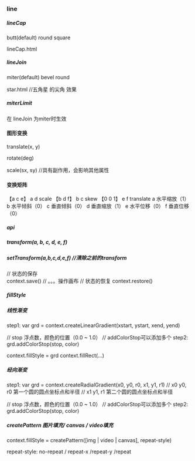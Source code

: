 
### line

##### lineCap
 butt(default)
 round
 square

 lineCap.html

##### lineJoin
 miter(default)
 bevel
 round

 star.html //五角星 的尖角 效果


##### miterLimit 
在 lineJoin 为miter时生效 

#### 图形变换

translate(x, y)

rotate(deg)

scale(sx, sy) //具有副作用，会影响其他属性

#### 变换矩阵
【a c e】  a d scale
【b d f】  b c skew
【0 0 1】  e f translate
 a 水平缩放（1）
 b 水平倾斜（0）
 c 垂直倾斜（0）
 d 垂直缩放（1）
 e 水平位移（0）
 f 垂直位移（0）
 ##### api
 ##### transform(a, b, c, d, e, f)
 ##### setTransform(a,b,c,d,e,f) //清除之前的transform

// 状态的保存    
context.save()
// 。。。操作画布
// 状态的恢复
context.restore()

##### fillStyle

##### 线性渐变
step1: var grd = context.createLinearGradient(xstart, ystart, xend, yend)

// stop 浮点数，颜色的位置（0.0 ~ 1.0）
// addColorStop可以添加多个
step2: grd.addColorStop(stop, color)

context.fillStyle = grd
context.fillRect(...)

##### 经向渐变
step1: var grd = context.createRadialGradient(x0, y0, r0, x1, y1, r1)
// x0 y0, r0 第一个圆的圆点坐标点和半径
// x1 y1, r1 第二个圆的圆点坐标点和半径

// stop 浮点数，颜色的位置（0.0 ~ 1.0）
// addColorStop可以添加多个
step2: grd.addColorStop(stop, color)

##### createPattern 图片填充/ canvas / video填充
context.fillStyle = createPattern([img | video | canvas], repeat-style)

repeat-style: no-repeat / repeat-x /repeat-y /repeat
